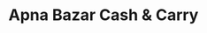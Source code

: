 ---
title: "Apna Bazar Cash & Carry"
url: /jackson-heights/apna-bazar-cash-und-carry/
shop: Supermarkt
---